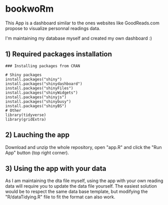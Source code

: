 # bookwoRm

This App is a dashboard similar to the ones websites like GoodReads.com propose to visualize personnal readings data.

I'm maintaining my database myself and created my own dashboard :)


## 1) Required packages installation

```
### Installing packages from CRAN

# Shiny packages
install.packages("shiny")
install.packages("shinydashboard")
install.packages("shinyFiles")
install.packages("shinyWidgets")
install.packages("shinyjs")
install.packages("shinybusy")
install.packages("shinyBS")
# Other
library(tidyverse)
library(gridExtra)
```

## 2) Lauching the app

Download and unzip the whole repository, open "app.R" and click the "Run App" button (top right corner).


## 3) Using the app with your data

As I am maintaining the dta file myself, using the app with your own reading data will require you to update the data file yourself. The easiest solution would be to respect the same data base template, but modifying the "R/dataTidying.R" file to fit the format can also work. 
